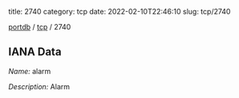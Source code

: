 title: 2740
category: tcp
date: 2022-02-10T22:46:10
slug: tcp/2740

[portdb](/) / [tcp](/category/tcp.html) / 2740


## IANA Data

_Name:_ alarm

_Description:_ Alarm


